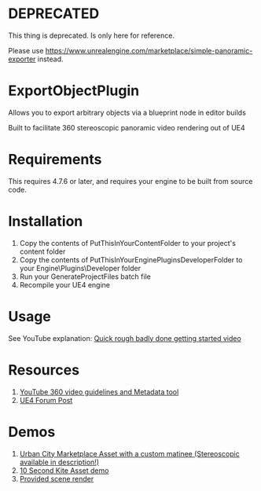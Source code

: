 # DEPRECATED

This thing is deprecated. Is only here for reference.

Please use https://www.unrealengine.com/marketplace/simple-panoramic-exporter instead.

# ExportObjectPlugin
Allows you to export arbitrary objects via a blueprint node in editor builds

Built to facilitate 360 stereoscopic panoramic video rendering out of UE4

# Requirements

This requires 4.7.6 or later, and requires your engine to be built from source code.

# Installation

1. Copy the contents of PutThisInYourContentFolder to your project's content folder
1. Copy the contents of PutThisInYourEnginePluginsDeveloperFolder to your Engine\Plugins\Developer folder
1. Run your GenerateProjectFiles batch file
1. Recompile your UE4 engine

# Usage

See YouTube explanation: [Quick rough badly done getting started video](https://www.youtube.com/watch?v=3m85QBjyFGE)

# Resources

1. [YouTube 360 video guidelines and Metadata tool](https://support.google.com/youtube/answer/6178631?hl=en)
1. [UE4 Forum Post](https://forums.unrealengine.com/showthread.php?71489-360-Panoramic-Stereoscopic-Export-Pipeline)

# Demos

1. [Urban City Marketplace Asset with a custom matinee (Stereoscopic available in description!)](https://www.youtube.com/watch?v=AY5vQ0Pm1WE)
1. [10 Second Kite Asset demo](https://www.youtube.com/watch?v=TiCL93jVLyo)
1. [Provided scene render](https://www.youtube.com/watch?v=hWeozTO6KQ4)

